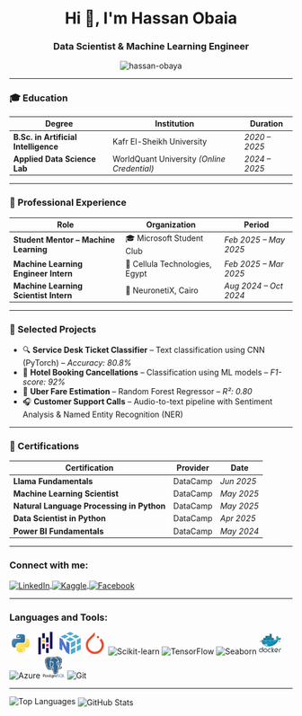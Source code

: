 <h1 align="center">Hi 👋, I'm Hassan Obaia</h1>
<h3 align="center">Data Scientist & Machine Learning Engineer</h3>

<p align="center">
  <img src="https://komarev.com/ghpvc/?username=hassan-obaya&label=Profile%20views&color=0e75b6&style=flat" alt="hassan-obaya" />
</p>


---
### 🎓 Education
| Degree | Institution | Duration |
|--------|-------------|----------|
| **B.Sc. in Artificial Intelligence** | Kafr El-Sheikh University | *2020 – 2025* |
| **Applied Data Science Lab** | WorldQuant University *(Online Credential)* | *2024 – 2025* |

---

### 💼 Professional Experience
| Role | Organization | Period |
|------|--------------|--------|
| **Student Mentor – Machine Learning** | 🎓 Microsoft Student Club | *Feb 2025 – May 2025* |
| **Machine Learning Engineer Intern** | 🏢 Cellula Technologies, Egypt | *Feb 2025 – Mar 2025* |
| **Machine Learning Scientist Intern** | 🧠 NeuronetiX, Cairo | *Aug 2024 – Oct 2024* |

---

### 🧠 Selected Projects
- 🔍 **Service Desk Ticket Classifier** – Text classification using CNN (PyTorch) – *Accuracy: 80.8%*
- 🏨 **Hotel Booking Cancellations** – Classification using ML models – *F1-score: 92%*
- 🚕 **Uber Fare Estimation** – Random Forest Regressor – *R²: 0.80*
- 🎧 **Customer Support Calls** – Audio-to-text pipeline with Sentiment Analysis & Named Entity Recognition (NER)

---

### 📜 Certifications
| Certification | Provider | Date |
|---------------|----------|------|
| **Llama Fundamentals** | DataCamp | *Jun 2025* |
| **Machine Learning Scientist** | DataCamp | *May 2025* |
| **Natural Language Processing in Python** | DataCamp | *May 2025* |
| **Data Scientist in Python** | DataCamp | *Apr 2025* |
| **Power BI Fundamentals** | DataCamp | *May 2024* |

---

<h3 align="left">Connect with me:</h3>
<p align="left">
  <a href="https://linkedin.com/in/hassan-obaya" target="blank">
    <img align="center" src="https://raw.githubusercontent.com/rahuldkjain/github-profile-readme-generator/master/src/images/icons/Social/linked-in-alt.svg" alt="LinkedIn" height="30" width="40" />
  </a>
  <a href="https://www.kaggle.com/hassanobaya" target="blank">
    <img align="center" src="https://raw.githubusercontent.com/rahuldkjain/github-profile-readme-generator/master/src/images/icons/Social/kaggle.svg" alt="Kaggle" height="30" width="40" />
  </a>
  <a href="https://www.facebook.com/hassanobaya00" target="blank">
    <img align="center" src="https://raw.githubusercontent.com/rahuldkjain/github-profile-readme-generator/master/src/images/icons/Social/facebook.svg" alt="Facebook" height="30" width="40" />
  </a>
</p>

---

<h3 align="left">Languages and Tools:</h3>
<p align="left">
  <img src="https://raw.githubusercontent.com/devicons/devicon/master/icons/python/python-original.svg" alt="Python" width="40" height="40"/>
  <img src="https://raw.githubusercontent.com/devicons/devicon/master/icons/pandas/pandas-original.svg" alt="Pandas" width="40" height="40"/>
  <img src="https://raw.githubusercontent.com/devicons/devicon/master/icons/numpy/numpy-original.svg" alt="NumPy" width="40" height="40"/>
  <img src="https://raw.githubusercontent.com/devicons/devicon/master/icons/pytorch/pytorch-original.svg" alt="PyTorch" width="40" height="40"/>
  <img src="https://upload.wikimedia.org/wikipedia/commons/0/05/Scikit_learn_logo_small.svg" alt="Scikit-learn" width="40" height="40"/>
  <img src="https://www.vectorlogo.zone/logos/tensorflow/tensorflow-icon.svg" alt="TensorFlow" width="40" height="40"/>
  <img src="https://seaborn.pydata.org/_images/logo-mark-lightbg.svg" alt="Seaborn" width="40" height="40"/>
  <img src="https://raw.githubusercontent.com/devicons/devicon/master/icons/docker/docker-original-wordmark.svg" alt="Docker" width="40" height="40"/>
  <img src="https://www.vectorlogo.zone/logos/microsoft_azure/microsoft_azure-icon.svg" alt="Azure" width="40" height="40"/>
  <img src="https://raw.githubusercontent.com/devicons/devicon/master/icons/postgresql/postgresql-original-wordmark.svg" alt="PostgreSQL" width="40" height="40"/>
  <img src="https://www.vectorlogo.zone/logos/git-scm/git-scm-icon.svg" alt="Git" width="40" height="40"/>
</p>

---
<p>
  <img align="left" src="https://github-readme-stats.vercel.app/api/top-langs?username=hassan-obaya&show_icons=true&locale=en&layout=compact" alt="Top Languages" />
</p>

<p>&nbsp;<img align="center" src="https://github-readme-stats.vercel.app/api?username=hassan-obaya&show_icons=true&locale=en" alt="GitHub Stats" /></p>

